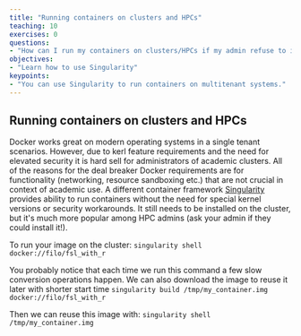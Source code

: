 ```yaml
---
title: "Running containers on clusters and HPCs"
teaching: 10
exercises: 0
questions:
- "How can I run my containers on clusters/HPCs if my admin refuse to install Docker?"
objectives:
- "Learn how to use Singularity"
keypoints:
- "You can use Singularity to run containers on multitenant systems."
---
```


## Running containers on clusters and HPCs

Docker works great on modern operating systems in a single tenant scenarios. However, due to kerl feature requirements and the need for elevated security
it is hard sell for administrators of academic clusters. All of the reasons for the deal breaker Docker requirements are for functionality (networking, resource sandboxing etc.)
that are not crucial in context of academic use. A different container framework [Singularity](http://singularity.lbl.gov/) provides ability to run containers without
the need for special kernel versions or security workarounds. It still needs to be installed on the cluster, but it's much more popular among HPC admins
(ask your admin if they could install it!).

To run your image on the cluster:
`singularity shell docker://filo/fsl_with_r`

You probably notice that each time we run this command a few slow conversion operations happen.
We can also download the image to reuse it later with shorter start time
`singularity build /tmp/my_container.img docker://filo/fsl_with_r`

Then we can reuse this image with:
`singularity shell /tmp/my_container.img`

